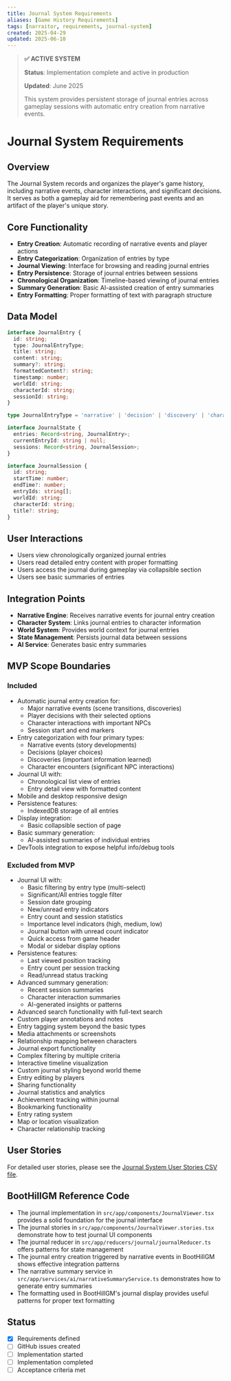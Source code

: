 ```yaml
---
title: Journal System Requirements
aliases: [Game History Requirements]
tags: [narraitor, requirements, journal-system]
created: 2025-04-29
updated: 2025-06-10
---
```


> **✅ ACTIVE SYSTEM**
> 
> **Status**: Implementation complete and active in production
> 
> **Updated**: June 2025
> 
> This system provides persistent storage of journal entries across gameplay sessions with automatic entry creation from narrative events.

# Journal System Requirements

## Overview
The Journal System records and organizes the player's game history, including narrative events, character interactions, and significant decisions. It serves as both a gameplay aid for remembering past events and an artifact of the player's unique story.

## Core Functionality
- **Entry Creation**: Automatic recording of narrative events and player actions
- **Entry Categorization**: Organization of entries by type
- **Journal Viewing**: Interface for browsing and reading journal entries
- **Entry Persistence**: Storage of journal entries between sessions
- **Chronological Organization**: Timeline-based viewing of journal entries
- **Summary Generation**: Basic AI-assisted creation of entry summaries
- **Entry Formatting**: Proper formatting of text with paragraph structure

## Data Model

```typescript
interface JournalEntry {
  id: string;
  type: JournalEntryType;
  title: string;
  content: string;
  summary?: string;
  formattedContent?: string;
  timestamp: number;
  worldId: string;
  characterId: string;
  sessionId: string;
}

type JournalEntryType = 'narrative' | 'decision' | 'discovery' | 'character';

interface JournalState {
  entries: Record<string, JournalEntry>;
  currentEntryId: string | null;
  sessions: Record<string, JournalSession>;
}

interface JournalSession {
  id: string;
  startTime: number;
  endTime?: number;
  entryIds: string[];
  worldId: string;
  characterId: string;
  title?: string;
}
```

## User Interactions
- Users view chronologically organized journal entries
- Users read detailed entry content with proper formatting
- Users access the journal during gameplay via collapsible section
- Users see basic summaries of entries

## Integration Points
- **Narrative Engine**: Receives narrative events for journal entry creation
- **Character System**: Links journal entries to character information
- **World System**: Provides world context for journal entries
- **State Management**: Persists journal data between sessions
- **AI Service**: Generates basic entry summaries

## MVP Scope Boundaries

### Included
- Automatic journal entry creation for:
  - Major narrative events (scene transitions, discoveries)
  - Player decisions with their selected options
  - Character interactions with important NPCs
  - Session start and end markers
- Entry categorization with four primary types:
  - Narrative events (story developments)
  - Decisions (player choices)
  - Discoveries (important information learned)
  - Character encounters (significant NPC interactions)
- Journal UI with:
  - Chronological list view of entries
  - Entry detail view with formatted content
- Mobile and desktop responsive design
- Persistence features:
  - IndexedDB storage of all entries
- Display integration:
  - Basic collapsible section of page
- Basic summary generation:
  - AI-assisted summaries of individual entries
- DevTools integration to expose helpful info/debug tools

### Excluded from MVP
- Journal UI with:
  - Basic filtering by entry type (multi-select)
  - Significant/All entries toggle filter
  - Session date grouping
  - New/unread entry indicators
  - Entry count and session statistics
  - Importance level indicators (high, medium, low)
  - Journal button with unread count indicator
  - Quick access from game header
  - Modal or sidebar display options
- Persistence features:
  - Last viewed position tracking
  - Entry count per session tracking
  - Read/unread status tracking
- Advanced summary generation:
  - Recent session summaries
  - Character interaction summaries
  - AI-generated insights or patterns
- Advanced search functionality with full-text search
- Custom player annotations and notes
- Entry tagging system beyond the basic types
- Media attachments or screenshots
- Relationship mapping between characters
- Journal export functionality
- Complex filtering by multiple criteria
- Interactive timeline visualization
- Custom journal styling beyond world theme
- Entry editing by players
- Sharing functionality
- Journal statistics and analytics
- Achievement tracking within journal
- Bookmarking functionality
- Entry rating system
- Map or location visualization
- Character relationship tracking

## User Stories
For detailed user stories, please see the [Journal System User Stories CSV file](./journal-system-user-stories.csv).

## BootHillGM Reference Code
- The journal implementation in `src/app/components/JournalViewer.tsx` provides a solid foundation for the journal interface
- The journal stories in `src/app/components/JournalViewer.stories.tsx` demonstrate how to test journal UI components
- The journal reducer in `src/app/reducers/journal/journalReducer.ts` offers patterns for state management
- The journal entry creation triggered by narrative events in BootHillGM shows effective integration patterns
- The narrative summary service in `src/app/services/ai/narrativeSummaryService.ts` demonstrates how to generate entry summaries
- The formatting used in BootHillGM's journal display provides useful patterns for proper text formatting

## Status
- [x] Requirements defined
- [ ] GitHub issues created
- [ ] Implementation started
- [ ] Implementation completed
- [ ] Acceptance criteria met